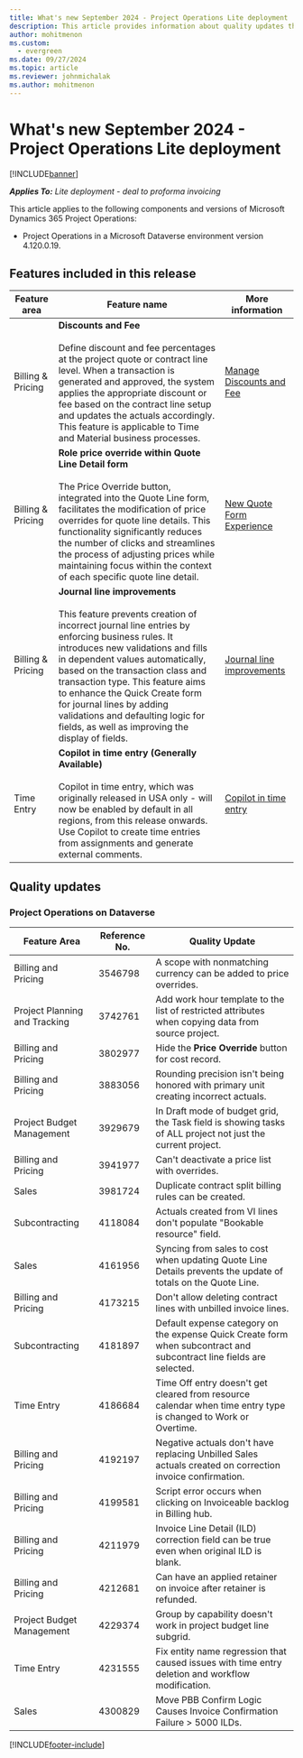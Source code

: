 ```yaml
---
title: What's new September 2024 - Project Operations Lite deployment
description: This article provides information about quality updates that are available in the Sept 2024 release of Microsoft Dynamics 365 Project Operations Lite deployment.
author: mohitmenon
ms.custom:
  - evergreen
ms.date: 09/27/2024
ms.topic: article
ms.reviewer: johnmichalak
ms.author: mohitmenon
---
```


# What's new September 2024 - Project Operations Lite deployment

[!INCLUDE[banner](../../includes/banner.md)]

_**Applies To:** Lite deployment - deal to proforma invoicing_

This article applies to the following components and versions of Microsoft Dynamics 365 Project Operations:

- Project Operations in a Microsoft Dataverse environment version 4.120.0.19.

## Features included in this release

| **Feature area** | **Feature name** | **More information** |
| --- | --- | --- |
| Billing & Pricing |**Discounts and Fee** <br><br> Define discount and fee percentages at the project quote or contract line level. When a transaction is generated and approved, the system applies the appropriate discount or fee based on the contract line setup and updates the actuals accordingly. This feature is applicable to Time and Material business processes.| [Manage Discounts and Fee](../../pricing-costing/manage-discount-fee-calculations.md)|
| Billing & Pricing |**Role price override within Quote Line Detail form** <br><br> The Price Override button, integrated into the Quote Line form, facilitates the modification of price overrides for quote line details. This functionality significantly reduces the number of clicks and streamlines the process of adjusting prices while maintaining focus within the context of each specific quote line detail.| [New Quote Form Experience](../../sales/quotes-new-form.md)|
| Billing & Pricing |**Journal line improvements** <br><br> This feature prevents creation of incorrect journal line entries by enforcing business rules. It introduces new validations and fills in dependent values automatically, based on the transaction class and transaction type. This feature aims to enhance the Quick Create form for journal lines by adding validations and defaulting logic for fields, as well as improving the display of fields.| [Journal line improvements](../../actuals/journal-line-improvements.md)|
| Time Entry |**Copilot in time entry (Generally Available)** <br><br> Copilot in time entry, which was originally released in USA only - will now be enabled by default in all regions, from this release onwards. Use Copilot to create time entries from assignments and generate external comments.|[Copilot in time entry](../../time/copilot-in-time-entry.md) |


## Quality updates

### Project Operations on Dataverse

| **Feature Area** | **Reference No.** | **Quality Update** |
| --- | --- | --- |
|Billing and Pricing|	3546798|	A scope with nonmatching currency can be added to price overrides.|
|Project Planning and Tracking|	3742761| Add work hour template to the list of restricted attributes when copying data from source project.|
|Billing and Pricing|	3802977|	Hide the **Price Override** button for cost record.|
|Billing and Pricing|	3883056|	Rounding precision isn't being honored with primary unit creating incorrect actuals.|
|Project Budget Management|	3929679|	In Draft mode of budget grid, the Task field is showing tasks of ALL project not just the current project.|
|Billing and Pricing|	3941977|	Can't deactivate a price list with overrides.|
|Sales|	3981724|	Duplicate contract split billing rules can be created.|
|Subcontracting|	4118084| Actuals created from VI lines don't populate "Bookable resource" field.|
|Sales|	4161956|	Syncing from sales to cost when updating Quote Line Details prevents the update of totals on the Quote Line.|
|Billing and Pricing|	4173215|	Don't allow deleting contract lines with unbilled invoice lines.|
|Subcontracting|	4181897|	Default expense category on the expense Quick Create form when subcontract and subcontract line fields are selected.|
|Time Entry|	4186684|	Time Off entry doesn't get cleared from resource calendar when time entry type is changed to Work or Overtime.|
|Billing and Pricing|	4192197|	Negative actuals don't have replacing Unbilled Sales actuals created on correction invoice confirmation.|
|Billing and Pricing|	4199581|	Script error occurs when clicking on Invoiceable backlog in Billing hub.|
|Billing and Pricing|	4211979|	Invoice Line Detail (ILD) correction field can be true even when original ILD is blank.|
|Billing and Pricing|	4212681|	Can have an applied retainer on invoice after retainer is refunded.|
|Project Budget Management|	4229374|	Group by capability doesn't work in project budget line subgrid.|
|Time Entry|	4231555|	Fix entity name regression that caused issues with time entry deletion and workflow modification.|
|Sales|	4300829|	Move PBB Confirm Logic Causes Invoice Confirmation Failure > 5000 ILDs.|

[!INCLUDE[footer-include](../../includes/footer-banner.md)]
